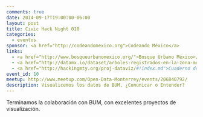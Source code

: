 ```yaml
---
comments: true
date: 2014-09-17T19:00:00-06:00
layout: post
title: Civic Hack Night 010
categories:
  - eventos
sponsor: <a href="http://codeandomexico.org">Codeando México</a>
links:
  - <a href="http://www.bosqueurbanomexico.org/">Bosque Urbano México</a>
  - <a href="http://datamx.io/dataset/arboles-registrados-en-la-zona-metropolitana-de-monterrey">Datos de BUM, en datamx.io</a>
  - <a href="http://hackingmty.org/proj-dataviz/#!index.md">Cuaderno de apoyo</a>
event_id: 10
meetup: http://www.meetup.com/Open-Data-Monterrey/events/206840792/
description: Visualicemos los datos de BUM, ¿Comunicar o Entender?
---
```


Terminamos la colaboración con BUM, con excelentes proyectos de visualización.

